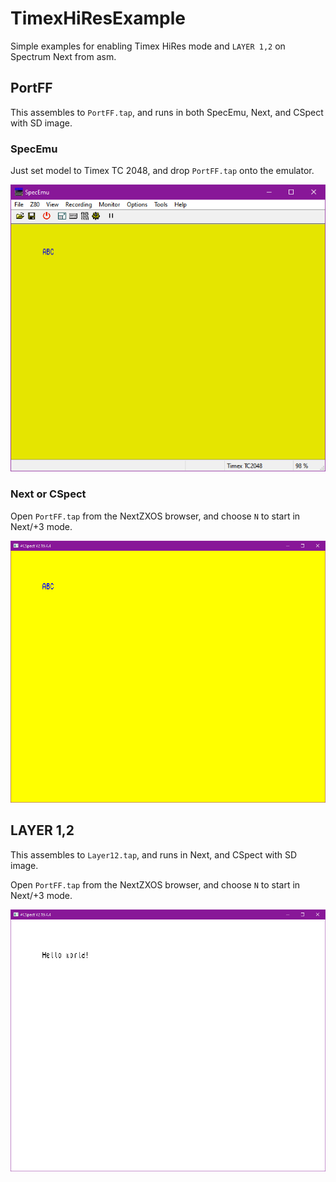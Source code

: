 # TimexHiResExample
Simple examples for enabling Timex HiRes mode and `LAYER 1,2` on Spectrum Next from asm.

## PortFF

This assembles to `PortFF.tap`, and runs in both SpecEmu, Next, and CSpect with SD image.

### SpecEmu
Just set model to Timex TC 2048, and drop `PortFF.tap` onto the emulator.

![SpecEmu PortFF.tap](https://github.com/Threetwosevensixseven/TimexHiResExample/blob/main/img/portff-specemu.png)

### Next or CSpect

Open `PortFF.tap` from the NextZXOS browser, and choose `N` to start in Next/+3 mode.

![SpecEmu PortFF.tap](https://github.com/Threetwosevensixseven/TimexHiResExample/blob/main/img/portff-cspect.png)

## LAYER 1,2

This assembles to `Layer12.tap`, and runs in Next, and CSpect with SD image.

Open `PortFF.tap` from the NextZXOS browser, and choose `N` to start in Next/+3 mode.

![SpecEmu PortFF.tap](https://github.com/Threetwosevensixseven/TimexHiResExample/blob/main/img/layer12-cspect.png)


